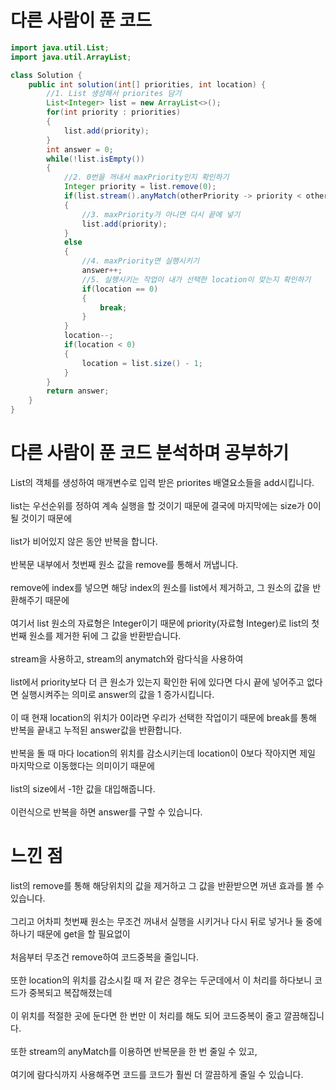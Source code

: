 # 다른 사람이 푼 코드

```java
import java.util.List;
import java.util.ArrayList;

class Solution {
    public int solution(int[] priorities, int location) {
        //1. List 생성해서 priorites 담기
        List<Integer> list = new ArrayList<>();
        for(int priority : priorities)
        {
            list.add(priority);
        }
        int answer = 0;
        while(!list.isEmpty())
        {
            //2. 0번을 꺼내서 maxPriority인지 확인하기
            Integer priority = list.remove(0);
            if(list.stream().anyMatch(otherPriority -> priority < otherPriority))
            {
                //3. maxPriority가 아니면 다시 끝에 넣기
                list.add(priority);
            }
            else
            {
                //4. maxPriority면 실행시키기
                answer++;
                //5. 실행시키는 작업이 내가 선택한 location이 맞는지 확인하기
                if(location == 0)
                {
                    break;
                }
            }
            location--;
            if(location < 0)
            {
                location = list.size() - 1;
            }
        }
        return answer;
    }
}
```

# 다른 사람이 푼 코드 분석하며 공부하기

List의 객체를 생성하여 매개변수로 입력 받은 priorites 배열요소들을 add시킵니다.<br><br>
list는 우선순위를 정하여 계속 실행을 할 것이기 때문에 결국에 마지막에는 size가 0이 될 것이기 때문에<br><br>
list가 비어있지 않은 동안 반복을 합니다.<br><br>
반복문 내부에서 첫번째 원소 값을 remove를 통해서 꺼냅니다.<br><br>
remove에 index를 넣으면 해당 index의 원소를 list에서 제거하고, 그 원소의 값을 반환해주기 때문에<br><br>
여기서 list 원소의 자료형은 Integer이기 때문에 priority(자료형 Integer)로 list의 첫번째 원소를 제거한 뒤에 그 값을 반환받습니다.<br><br>
stream을 사용하고, stream의 anymatch와 람다식을 사용하여<br><br>
list에서 priority보다 더 큰 원소가 있는지 확인한 뒤에 있다면 다시 끝에 넣어주고 없다면 실행시켜주는 의미로 answer의 값을 1 증가시킵니다.<br><br>
이 때 현재 location의 위치가 0이라면 우리가 선택한 작업이기 때문에 break를 통해 반복을 끝내고 누적된 answer값을 반환합니다.<br><br>
반복을 돌 때 마다 location의 위치를 감소시키는데 location이 0보다 작아지면 제일 마지막으로 이동했다는 의미이기 때문에<br><br>
list의 size에서 -1한 값을 대입해줍니다.<br><br>
이런식으로 반복을 하면 answer를 구할 수 있습니다.

# 느낀 점

list의 remove를 통해 해당위치의 값을 제거하고 그 값을 반환받으면 꺼낸 효과를 볼 수 있습니다.<br><br>
그리고 어차피 첫번째 원소는 무조건 꺼내서 실행을 시키거나 다시 뒤로 넣거나 둘 중에 하나기 때문에 get을 할 필요없이<br><br>
처음부터 무조건 remove하여 코드중복을 줄입니다.<br><br>
또한 location의 위치를 감소시킬 때 저 같은 경우는 두군데에서 이 처리를 하다보니 코드가 중복되고 복잡해졌는데<br><br>
이 위치를 적절한 곳에 둔다면 한 번만 이 처리를 해도 되어 코드중복이 줄고 깔끔해집니다.<br><br>
또한 stream의 anyMatch를 이용하면 반복문을 한 번 줄일 수 있고,<br><br>
여기에 람다식까지 사용해주면 코드를  코드가 훨씬 더 깔끔하게 줄일 수 있습니다.
